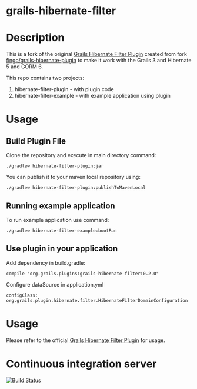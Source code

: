 grails-hibernate-filter
=======================

# Description
This is a fork of the original [Grails Hibernate Filter Plugin](http://grails.org/plugin/hibernate-filter) 
created from fork [fingo/grails-hibernate-plugin](https://github.com/fingo/grails-hibernate-filter) 
to make it work with the Grails 3 and Hibernate 5 and GORM 6.

This repo contains two projects:
  
1.  hibernate-filter-plugin - with plugin code
1.  hibernate-filter-example - with example application using plugin 

# Usage

## Build Plugin File

Clone the repository and execute in main directory command:

    ./gradlew hibernate-filter-plugin:jar
    
You can publish it to your maven local repository using:

    ./gradlew hibernate-filter-plugin:publishToMavenLocal
    
## Running example application

To run example application use command:

    ./gradlew hibernate-filter-example:bootRun
    
## Use plugin in your application

Add dependency in build.gradle:

    compile "org.grails.plugins:grails-hibernate-filter:0.2.0"
    
Configure dataSource in application.yml

    configClass: org.grails.plugin.hibernate.filter.HibernateFilterDomainConfiguration

# Usage

Please refer to the official [Grails Hibernate Filter Plugin](http://grails.org/plugin/hibernate-filter) for usage.

# Continuous integration server
[![Build Status](https://travis-ci.org/alexkramer/grails-hibernate-filter.svg?branch=master)](https://travis-ci.org/fingo/grails-hibernate-filter)
